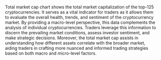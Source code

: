 Total market cap chart shows the total market capitalization of the top-125 cryptocurrencies. It serves as a vital indicator for traders as it allows them to evaluate the overall health, trends, and sentiment of the cryptocurrency market. By providing a macro-level perspective, this data complements the analysis of individual cryptocurrencies. Traders leverage this information to discern the prevailing market conditions, assess investor sentiment, and make strategic decisions. Moreover, the total market cap assists in understanding how different assets correlate with the broader market, aiding traders in crafting more nuanced and informed trading strategies based on both macro and micro-level factors.